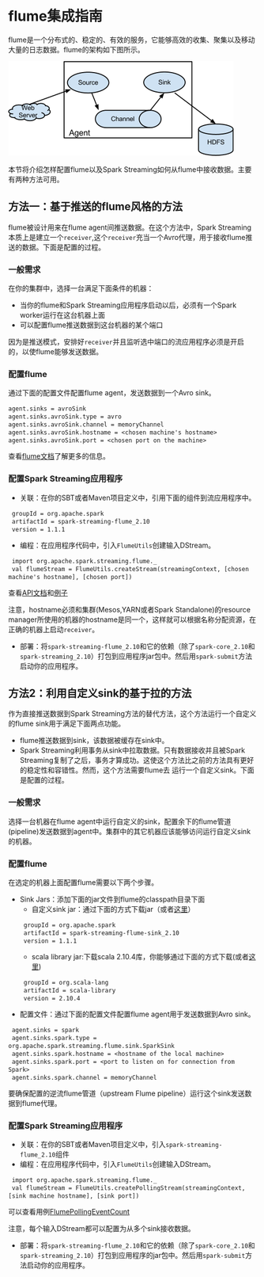 # flume集成指南

flume是一个分布式的、稳定的、有效的服务，它能够高效的收集、聚集以及移动大量的日志数据。flume的架构如下图所示。

![flume](../../img/flume.png)

本节将介绍怎样配置flume以及Spark Streaming如何从flume中接收数据。主要有两种方法可用。
## 方法一：基于推送的flume风格的方法

flume被设计用来在flume agent间推送数据。在这个方法中，Spark Streaming本质上是建立一个`receiver`,这个`receiver`充当一个Avro代理，用于接收flume推送的数据。下面是配置的过程。

### 一般需求

在你的集群中，选择一台满足下面条件的机器：

- 当你的flume和Spark Streaming应用程序启动以后，必须有一个Spark worker运行在这台机器上面
- 可以配置flume推送数据到这台机器的某个端口

因为是推送模式，安排好`receiver`并且监听选中端口的流应用程序必须是开启的，以使flume能够发送数据。

### 配置flume

通过下面的配置文件配置flume agent，发送数据到一个Avro sink。

```
agent.sinks = avroSink
agent.sinks.avroSink.type = avro
agent.sinks.avroSink.channel = memoryChannel
agent.sinks.avroSink.hostname = <chosen machine's hostname>
agent.sinks.avroSink.port = <chosen port on the machine>
```
查看[flume文档](https://flume.apache.org/documentation.html)了解更多的信息。

### 配置Spark Streaming应用程序

- 关联：在你的SBT或者Maven项目定义中，引用下面的组件到流应用程序中。
```
 groupId = org.apache.spark
 artifactId = spark-streaming-flume_2.10
 version = 1.1.1
```
- 编程：在应用程序代码中，引入`FlumeUtils`创建输入DStream。
```
 import org.apache.spark.streaming.flume._
 val flumeStream = FlumeUtils.createStream(streamingContext, [chosen machine's hostname], [chosen port])
```
查看[API文档](https://spark.apache.org/docs/latest/api/scala/index.html#org.apache.spark.streaming.flume.FlumeUtils$)和[例子](https://github.com/apache/spark/tree/master/examples/src/main/scala/org/apache/spark/examples/streaming/FlumeEventCount.scala)

注意，hostname必须和集群(Mesos,YARN或者Spark Standalone)的resource manager所使用的机器的hostname是同一个，这样就可以根据名称分配资源，在正确的机器上启动`receiver`。

- 部署：将`spark-streaming-flume_2.10`和它的依赖（除了`spark-core_2.10`和`spark-streaming_2.10`）打包到应用程序jar包中。然后用`spark-submit`方法启动你的应用程序。


## 方法2：利用自定义sink的基于拉的方法

作为直接推送数据到Spark Streaming方法的替代方法，这个方法运行一个自定义的flume sink用于满足下面两点功能。

- flume推送数据到sink，该数据被缓存在sink中。
- Spark Streaming利用事务从sink中拉取数据。只有数据接收并且被Spark Streaming复制了之后，事务才算成功。这使这个方法比之前的方法具有更好的稳定性和容错性。然而，这个方法需要flume去
运行一个自定义sink。下面是配置的过程。

### 一般需求

选择一台机器在flume agent中运行自定义的sink，配置余下的flume管道(pipeline)发送数据到agent中。集群中的其它机器应该能够访问运行自定义sink的机器。

### 配置flume

在选定的机器上面配置flume需要以下两个步骤。

- Sink Jars：添加下面的jar文件到flume的classpath目录下面
    - 自定义sink jar：通过下面的方式下载jar（或者[这里](http://search.maven.org/remotecontent?filepath=org/apache/spark/spark-streaming-flume-sink_2.10/1.1.1/spark-streaming-flume-sink_2.10-1.1.1.jar)）
    ```
     groupId = org.apache.spark
     artifactId = spark-streaming-flume-sink_2.10
     version = 1.1.1
    ```
    - scala library jar:下载scala 2.10.4库，你能够通过下面的方式下载(或者[这里](http://search.maven.org/remotecontent?filepath=org/scala-lang/scala-library/2.10.4/scala-library-2.10.4.jar))
    ```
     groupId = org.scala-lang
     artifactId = scala-library
     version = 2.10.4
    ```
- 配置文件：通过下面的配置文件配置flume agent用于发送数据到Avro sink。

```
 agent.sinks = spark
 agent.sinks.spark.type = org.apache.spark.streaming.flume.sink.SparkSink
 agent.sinks.spark.hostname = <hostname of the local machine>
 agent.sinks.spark.port = <port to listen on for connection from Spark>
 agent.sinks.spark.channel = memoryChannel
```
要确保配置的逆流flume管道（upstream Flume pipeline）运行这个sink发送数据到flume代理。

### 配置Spark Streaming应用程序

- 关联：在你的SBT或者Maven项目定义中，引入`spark-streaming-flume_2.10`组件
- 编程：在应用程序代码中，引入`FlumeUtils`创建输入DStream。

```
 import org.apache.spark.streaming.flume._
 val flumeStream = FlumeUtils.createPollingStream(streamingContext, [sink machine hostname], [sink port])
```

可以查看用例[FlumePollingEventCount](https://github.com/apache/spark/tree/master/examples/src/main/scala/org/apache/spark/examples/streaming/FlumePollingEventCount.scala)

注意，每个输入DStream都可以配置为从多个sink接收数据。

- 部署：将`spark-streaming-flume_2.10`和它的依赖（除了`spark-core_2.10`和`spark-streaming_2.10`）打包到应用程序的jar包中。然后用`spark-submit`方法启动你的应用程序。



